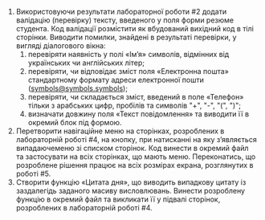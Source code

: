 1. Використовуючи результати лабораторної роботи #2 додати валідацію (перевірку) тексту, введеного у поля форми резюме студента. Код валідації розмістити як вбудований вихідний код в тілі сторінки. Виводити помилки, знайдені в результаті перевірки, у вигляді діалогового вікна:
   1. перевіряти наявність у полі «Ім’я» символів, відмінних від українських чи англійських літер;
   2. перевіряти, чи відповідає зміст поля «Електронна пошта» стандартному формату адреси електронної пошти (symbols@symbols.symbols);
   3. перевіряти, чи складається зміст, введений в поле «Телефон» тільки з арабських цифр, пробілів та символів "+", "-", "(", ")";
   4. визначати довжину поля «Текст повідомлення» та виводити її в окремий блок під формою.
2. Перетворити навігаційне меню на сторінках, розроблених в лабораторній роботі #4, на кнопку, при натисканні на яку з’являється випадаючеменю зі списком сторінок. Код винести в окремий файл та застосувати на всіх сторінках, що мають меню. Переконатись, що розроблене рішення працює на всіх розмірах екрана, розглянутих в роботі #5.
3. Створити функцію «Цитата дня», що виводить випадкову цитату із заздалегідь заданого масиву висловлювань. Винести розроблену функцію в окремий файл та викликати її у підвалі сторінок, розроблених в лабораторній роботі #4.
